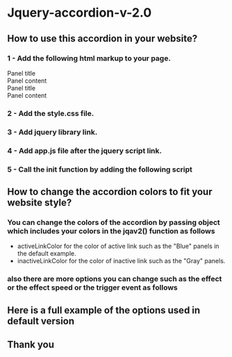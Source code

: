 # Jquery-accordion-v-2.0

## How to use this accordion in your website?

### 1 - Add the following html markup to your page.

<div class="jqav2-wrapper">
	<div class="jqav2-item">
		<div class="jqav2-panel-link">Panel title</div>
		<div class="jqav2-panel-content">
			Panel content
		</div>			
	</div>		
	<div class="jqav2-item">
		<div class="jqav2-panel-link">Panel title</div>
		<div class="jqav2-panel-content">
			Panel content
		</div>			
	</div>
</div>

### 2 - Add the style.css file.

### 3 - Add jquery library link.

### 4 - Add app.js file after the jquery script link.

### 5 - Call the init function by adding the following script

<script>
	window.jqav2();
</script>

## How to change the accordion colors to fit your website style?

### You can change the colors of the accordion by passing object which includes your colors in the jqav2() function as follows

<script>
	window.jqav2({
		activeLinkColor:'Put your color here',
		inactiveLinkColor:'Put your color here'
	});
</script>

- activeLinkColor for the color of active link such as the "Blue" panels in the default example.
- inactiveLinkColor for the color of inactive link such as the "Gray" panels.

### also there are more options you can change such as the effect or the effect speed or the trigger event as follows

<script>
	window.jqav2({
		openEffect:'slideDown',
		closeEffect:'slideUp',
		event:'click',
		speed:300
	});
</script>

## Here is a full example of the options used in default version

<script>
	window.jqav2({
		openEffect:'slideDown',
		closeEffect:'slideUp',
		event:'click',
		speed:300,
		activeLinkColor:'#3399FF',
		inactiveLinkColor:'#777777'
	});
</script>

## Thank you